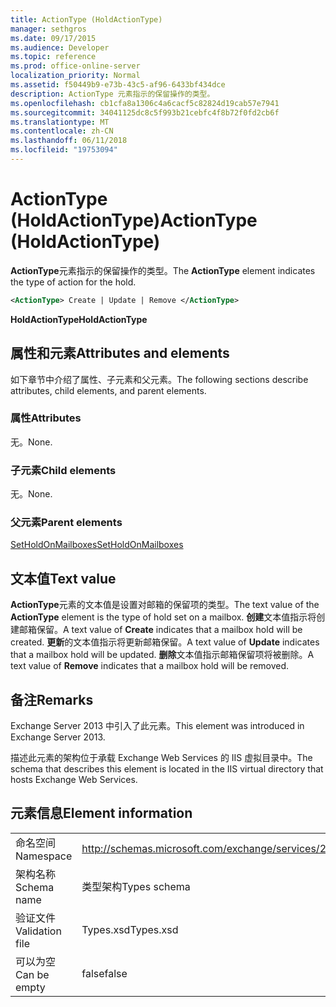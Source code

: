 ```yaml
---
title: ActionType (HoldActionType)
manager: sethgros
ms.date: 09/17/2015
ms.audience: Developer
ms.topic: reference
ms.prod: office-online-server
localization_priority: Normal
ms.assetid: f50449b9-e73b-43c5-af96-6433bf434dce
description: ActionType 元素指示的保留操作的类型。
ms.openlocfilehash: cb1cfa8a1306c4a6cacf5c82824d19cab57e7941
ms.sourcegitcommit: 34041125dc8c5f993b21cebfc4f8b72f0fd2cb6f
ms.translationtype: MT
ms.contentlocale: zh-CN
ms.lasthandoff: 06/11/2018
ms.locfileid: "19753094"
---
```

# <a name="actiontype-holdactiontype"></a><span data-ttu-id="d7eb2-103">ActionType (HoldActionType)</span><span class="sxs-lookup"><span data-stu-id="d7eb2-103">ActionType (HoldActionType)</span></span>

<span data-ttu-id="d7eb2-104">**ActionType**元素指示的保留操作的类型。</span><span class="sxs-lookup"><span data-stu-id="d7eb2-104">The **ActionType** element indicates the type of action for the hold.</span></span> 
  
```XML
<ActionType> Create | Update | Remove </ActionType>
```

 <span data-ttu-id="d7eb2-105">**HoldActionType**</span><span class="sxs-lookup"><span data-stu-id="d7eb2-105">**HoldActionType**</span></span>
## <a name="attributes-and-elements"></a><span data-ttu-id="d7eb2-106">属性和元素</span><span class="sxs-lookup"><span data-stu-id="d7eb2-106">Attributes and elements</span></span>

<span data-ttu-id="d7eb2-107">如下章节中介绍了属性、子元素和父元素。</span><span class="sxs-lookup"><span data-stu-id="d7eb2-107">The following sections describe attributes, child elements, and parent elements.</span></span>
  
### <a name="attributes"></a><span data-ttu-id="d7eb2-108">属性</span><span class="sxs-lookup"><span data-stu-id="d7eb2-108">Attributes</span></span>

<span data-ttu-id="d7eb2-109">无。</span><span class="sxs-lookup"><span data-stu-id="d7eb2-109">None.</span></span>
  
### <a name="child-elements"></a><span data-ttu-id="d7eb2-110">子元素</span><span class="sxs-lookup"><span data-stu-id="d7eb2-110">Child elements</span></span>

<span data-ttu-id="d7eb2-111">无。</span><span class="sxs-lookup"><span data-stu-id="d7eb2-111">None.</span></span>
  
### <a name="parent-elements"></a><span data-ttu-id="d7eb2-112">父元素</span><span class="sxs-lookup"><span data-stu-id="d7eb2-112">Parent elements</span></span>

[<span data-ttu-id="d7eb2-113">SetHoldOnMailboxes</span><span class="sxs-lookup"><span data-stu-id="d7eb2-113">SetHoldOnMailboxes</span></span>](setholdonmailboxes.md)
  
## <a name="text-value"></a><span data-ttu-id="d7eb2-114">文本值</span><span class="sxs-lookup"><span data-stu-id="d7eb2-114">Text value</span></span>

<span data-ttu-id="d7eb2-115">**ActionType**元素的文本值是设置对邮箱的保留项的类型。</span><span class="sxs-lookup"><span data-stu-id="d7eb2-115">The text value of the **ActionType** element is the type of hold set on a mailbox.</span></span> <span data-ttu-id="d7eb2-116">**创建**文本值指示将创建邮箱保留。</span><span class="sxs-lookup"><span data-stu-id="d7eb2-116">A text value of **Create** indicates that a mailbox hold will be created.</span></span> <span data-ttu-id="d7eb2-117">**更新**的文本值指示将更新邮箱保留。</span><span class="sxs-lookup"><span data-stu-id="d7eb2-117">A text value of **Update** indicates that a mailbox hold will be updated.</span></span> <span data-ttu-id="d7eb2-118">**删除**文本值指示邮箱保留项将被删除。</span><span class="sxs-lookup"><span data-stu-id="d7eb2-118">A text value of **Remove** indicates that a mailbox hold will be removed.</span></span> 
  
## <a name="remarks"></a><span data-ttu-id="d7eb2-119">备注</span><span class="sxs-lookup"><span data-stu-id="d7eb2-119">Remarks</span></span>

<span data-ttu-id="d7eb2-120">Exchange Server 2013 中引入了此元素。</span><span class="sxs-lookup"><span data-stu-id="d7eb2-120">This element was introduced in Exchange Server 2013.</span></span>
  
<span data-ttu-id="d7eb2-121">描述此元素的架构位于承载 Exchange Web Services 的 IIS 虚拟目录中。</span><span class="sxs-lookup"><span data-stu-id="d7eb2-121">The schema that describes this element is located in the IIS virtual directory that hosts Exchange Web Services.</span></span>
  
## <a name="element-information"></a><span data-ttu-id="d7eb2-122">元素信息</span><span class="sxs-lookup"><span data-stu-id="d7eb2-122">Element information</span></span>

|||
|:-----|:-----|
|<span data-ttu-id="d7eb2-123">命名空间</span><span class="sxs-lookup"><span data-stu-id="d7eb2-123">Namespace</span></span>  <br/> |http://schemas.microsoft.com/exchange/services/2006/types  <br/> |
|<span data-ttu-id="d7eb2-124">架构名称</span><span class="sxs-lookup"><span data-stu-id="d7eb2-124">Schema name</span></span>  <br/> |<span data-ttu-id="d7eb2-125">类型架构</span><span class="sxs-lookup"><span data-stu-id="d7eb2-125">Types schema</span></span>  <br/> |
|<span data-ttu-id="d7eb2-126">验证文件</span><span class="sxs-lookup"><span data-stu-id="d7eb2-126">Validation file</span></span>  <br/> |<span data-ttu-id="d7eb2-127">Types.xsd</span><span class="sxs-lookup"><span data-stu-id="d7eb2-127">Types.xsd</span></span>  <br/> |
|<span data-ttu-id="d7eb2-128">可以为空</span><span class="sxs-lookup"><span data-stu-id="d7eb2-128">Can be empty</span></span>  <br/> |<span data-ttu-id="d7eb2-129">false</span><span class="sxs-lookup"><span data-stu-id="d7eb2-129">false</span></span>  <br/> |
   

